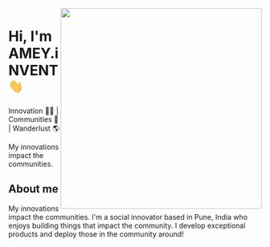<img align="right" width="400" height="400" src="https://ameyinvent.in/static/d6b71bfe491ec9884f472f750ee30c54/39600/memoji-5.png">


# Hi, I'm AMEY.iNVENT <img src="https://github.com/ameyinvent/ameyinvent/blob/master/hi.gif" width="30px">

Innovation :man_technologist: | Communities 👾 | Wanderlust :earth_americas:

My innovations impact the communities.


## About me 

My innovations impact the communities.
I'm a social innovator based in Pune, India who enjoys building things that impact the community. I develop exceptional products and deploy those in the community around!

